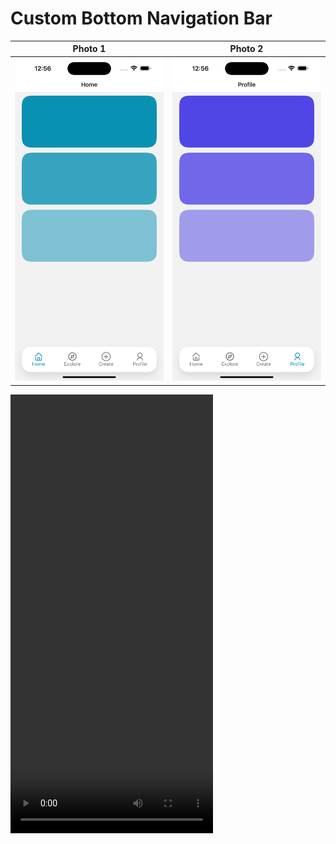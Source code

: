 # Custom Bottom Navigation Bar

|                   Photo 1                   |                   Photo 2                   |
| :-----------------------------------------: | :-----------------------------------------: |
| ![image1](./assets/GIthubAssets/photo1.png) | ![image2](./assets/GIthubAssets/photo2.png) |

<video width="324" height="702" height="241" controls>
  <source src="./assets/GIthubAssets/video1.mp4" type="video/mp4">
</video>
